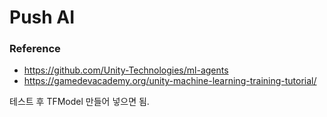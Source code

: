 # Push AI

### Reference
- https://github.com/Unity-Technologies/ml-agents
- https://gamedevacademy.org/unity-machine-learning-training-tutorial/

테스트 후 TFModel 만들어 넣으면 됨.